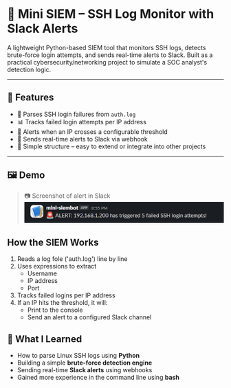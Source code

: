 # 🔐 Mini SIEM – SSH Log Monitor with Slack Alerts

A lightweight Python-based SIEM tool that monitors SSH logs, detects brute-force login attempts, and sends real-time alerts to Slack. Built as a practical cybersecurity/networking project to simulate a SOC analyst's detection logic.

---

## 📌 Features

- 🧠 Parses SSH login failures from `auth.log`
- 📊 Tracks failed login attempts per IP address
- 🚨 Alerts when an IP crosses a configurable threshold
- 💬 Sends real-time alerts to Slack via webhook
- 📂 Simple structure – easy to extend or integrate into other projects

---

## 🖼️ Demo

> 📷 Screenshot of alert in Slack ![Slack Alert](https://github.com/jacobfielder/mini-siem-lab/blob/main/images/siem-slackalert.png?raw=true)

## How the SIEM Works

1. Reads a log fole ('auth.log') line by line
2. Uses expressions to extract
	- Username
	- IP address
	- Port
3. Tracks failed logins per IP address
4. If an IP hits the threshold, it will:
	- Print to the console
	- Send an alert to a configured Slack channel

## 🧠 What I Learned

- How to parse Linux SSH logs using **Python**
- Building a simple **brute-force detection engine**
- Sending real-time **Slack alerts** using webhooks
- Gained more experience in the command line using **bash**
